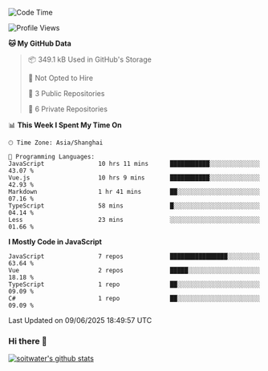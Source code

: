 <!--START_SECTION:waka-->
![Code Time](http://img.shields.io/badge/Code%20Time-5%2C114%20hrs%2038%20mins-blue)

![Profile Views](http://img.shields.io/badge/Profile%20Views-3-blue)

**🐱 My GitHub Data** 

> 📦 349.1 kB Used in GitHub's Storage 
 > 
> 🚫 Not Opted to Hire
 > 
> 📜 3 Public Repositories 
 > 
> 🔑 6 Private Repositories 
 > 
📊 **This Week I Spent My Time On** 

```text
🕑︎ Time Zone: Asia/Shanghai

💬 Programming Languages: 
JavaScript               10 hrs 11 mins      ███████████░░░░░░░░░░░░░░   43.07 % 
Vue.js                   10 hrs 9 mins       ███████████░░░░░░░░░░░░░░   42.93 % 
Markdown                 1 hr 41 mins        ██░░░░░░░░░░░░░░░░░░░░░░░   07.16 % 
TypeScript               58 mins             █░░░░░░░░░░░░░░░░░░░░░░░░   04.14 % 
Less                     23 mins             ░░░░░░░░░░░░░░░░░░░░░░░░░   01.66 % 
```

**I Mostly Code in JavaScript** 

```text
JavaScript               7 repos             ████████████████░░░░░░░░░   63.64 % 
Vue                      2 repos             █████░░░░░░░░░░░░░░░░░░░░   18.18 % 
TypeScript               1 repo              ██░░░░░░░░░░░░░░░░░░░░░░░   09.09 % 
C#                       1 repo              ██░░░░░░░░░░░░░░░░░░░░░░░   09.09 % 
```




 Last Updated on 09/06/2025 18:49:57 UTC
<!--END_SECTION:waka-->

### Hi there 👋
[![soitwater's github stats](https://github-readme-stats.vercel.app/api?username=soitwater)](https://github.com/soitwater/github-readme-stats)

